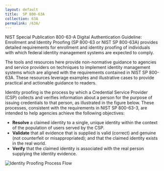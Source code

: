 ```yaml
---
layout: default
title:  SP 800-63A
collection: 63A
permalink: /63A/
---
```

NIST Special Publication 800-63-A Digital Authentication Guideline: Enrollment and Identity Proofing (SP 800-63 or NIST SP 800-63A) provides detailed requirements for enrollment and identity proofing of individuals with which federal identity management systems are expected to comply.

The tools and resources here provide non-normative guidance to agencies and service providers on techniques to implement identity management systems which are aligned with the requirements contained in NIST SP 800-63A. These resources leverage examples and illustrative cases to provide practical and actionable guidance to readers.

Identity proofing is the process by which a Credential Service Provider (CSP) collects and verifies information about a person for the purpose of issuing credentials to that person, as illustrated in the figure below. These processes, consistent with the requirements in NIST SP 800-63-3, are intended to help agencies achieve the following objectives:

- **Resolve** a claimed identity to a single, unique identity within the context of the population of users served by the CSP.
- **Validate** that all evidence that is supplied is valid (correct) and genuine (not counterfeit or misappropriated); and that the claimed identity exists in the real world.
- **Verify** that the claimed identity is associated with the real person supplying the identity evidence.

![Identity Proofing Process Flow]({{site.baseurl}}/img/ProofingProcess.png)

